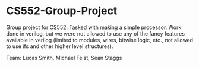 # CS552-Group-Project
Group project for CS552. Tasked with making a simple processor. Work done in verilog, but we were not allowed to use any of the fancy features available in verilog (limited to modules, wires, bitwise logic, etc., not allowed to use ifs and other higher level structures).

Team: Lucas Smith, Michael Feist, Sean Staggs
